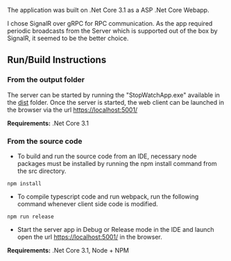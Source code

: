 The application was built on .Net Core 3.1 as a ASP .Net Core Webapp.

I chose SignalR over gRPC for RPC communication. As the app required periodic broadcasts from the Server which is supported out of the box by SignalR, it seemed to be the better choice.<br>
 

## Run/Build Instructions

### From the output folder

The server can be started by running the "StopWatchApp.exe" available in the [dist](dist) folder. Once the server is started, the web client can be launched in the browser via the url <https://localhost:5001/><br>

**Requirements:** .Net Core 3.1

### From the source code

- To build and run the source code from an IDE, necessary node packages must be installed by running the npm install command from the src directory.
```
npm install
```

- To compile typescript code and run webpack, run the following command whenever client side code is modified.
```
npm run release
```

- Start the server app in Debug or Release mode in the IDE and launch open the url <https://localhost:5001/> in the browser.

**Requirements:** .Net Core 3.1, Node + NPM